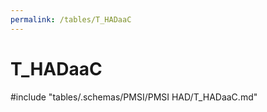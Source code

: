 ```yaml
---
permalink: /tables/T_HADaaC
---
```

# T_HADaaC
<!-- SPDX-License-Identifier: MPL-2.0 -->

<!-- ATTENTION : Ne pas supprimer ou modifier la ligne ci-dessous -->
#include "tables/.schemas/PMSI/PMSI HAD/T_HADaaC.md"
<!-- ATTENTION : Ne pas supprimer ou modifier la ligne ci-dessus -->
